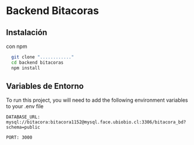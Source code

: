 
# Backend Bitacoras

## Instalación

  con npm

```bash
  git clone "............"
  cd backend bitacoras
  npm install
```
    
## Variables de Entorno

To run this project, you will need to add the following environment variables to your .env file

`DATABASE_URL: mysql://bitacora:bitacora1152@mysql.face.ubiobio.cl:3306/bitacora_bd?schema=public`  

`PORT: 3000`

